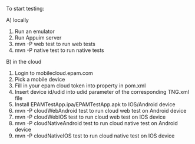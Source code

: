 To start testing:

A) locally

1. Run an emulator
2. Run Appuim server
3. mvn -P web test to run web tests
4. mvn -P native test to run native tests


B) in the cloud

1. Login to mobilecloud.epam.com
2. Pick a mobile device
3. Fill in your epam cloud token into property in pom.xml
4. Insert device id/udid into udid parameter of the corresponding TNG.xml file
5. Install EPAMTestApp.ipa/EPAMTestApp.apk to IOS/Android device
6. mvn -P cloudWebAndroid test to run cloud web test on Android device
7. mvn -P cloudWebIOS test to run cloud web test on IOS device
8. mvn -P cloudNativeAndroid test to run cloud native test on Android device
9. mvn -P cloudNativeIOS test to run cloud native test on IOS device
